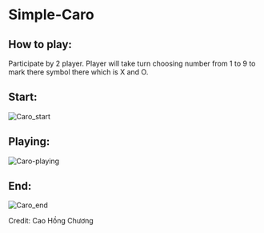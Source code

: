 # Simple-Caro
## How to play:
Participate by 2 player.
Player will take turn choosing number from 1 to 9 to mark there symbol there which is X and O.

## Start:
![Caro_start](https://user-images.githubusercontent.com/62738863/154011854-0149c2df-2f60-4bb9-a4ae-532f29b46464.png)

## Playing:
![Caro-playing](https://user-images.githubusercontent.com/62738863/154011884-8bcca009-7f55-4a34-b966-e87382b09dde.png)

## End:
![Caro_end](https://user-images.githubusercontent.com/62738863/154011921-b4d34b2e-de2e-4843-bf9a-2453e470ae8c.png)

Credit:
Cao Hồng Chương
